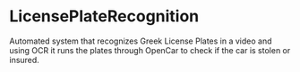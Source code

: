 # LicensePlateRecognition
Automated system that recognizes Greek License Plates in a video and using OCR it runs the plates through OpenCar to check if the car is stolen or insured.

